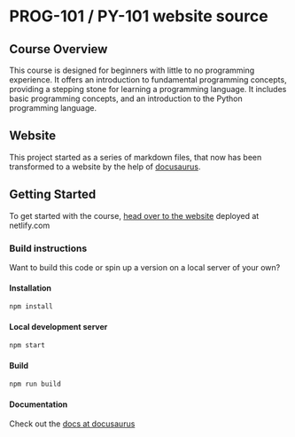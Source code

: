 # PROG-101 / PY-101 website source

## Course Overview

This course is designed for beginners with little to no programming experience. It offers an introduction to fundamental programming concepts, providing a stepping stone for learning a programming language. It includes basic programming concepts, and an introduction to the Python programming language.

## Website

This project started as a series of markdown files, that now has been transformed to a website by the help of [docusaurus](https://docusaurus.io/). 

## Getting Started

To get started with the course, [head over to the website](https://sps-prog101.netlify.app/) deployed at netlify.com 

### Build instructions

Want to build this code or spin up a version on a local server of your own? 

#### Installation
```bash
npm install
```

#### Local development server
```bash
npm start
```

#### Build

```bash
npm run build
```

#### Documentation

Check out the [docs at docusaurus](https://docusaurus.io/docs)
